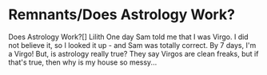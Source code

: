 # Remnants/Does Astrology Work?

Does Astrology Work?[]
Lilith
One day Sam told me that I was Virgo. I did not believe it, so I looked it up - and Sam was totally correct. By 7 days, I'm a Virgo! But, is astrology really true? They say Virgos are clean freaks, but if that's true, then why is my house so messy...
